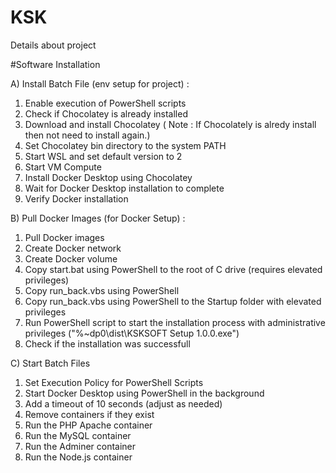 # KSK
Details about project

#Software Installation

A) Install Batch File (env setup for project) :
  1) Enable execution of PowerShell scripts
  2) Check if Chocolatey is already installed
  3) Download and install Chocolatey
     ( Note : If Chocolately is alredy install then not need to install again.) 
  4) Set Chocolatey bin directory to the system PATH
  5) Start WSL and set default version to 2
  6) Start VM Compute
  7) Install Docker Desktop using Chocolatey
  8) Wait for Docker Desktop installation to complete
  9) Verify Docker installation

B) Pull Docker Images (for Docker Setup) :
  1) Pull Docker images
  2) Create Docker network
  3) Create Docker volume
  4) Copy start.bat using PowerShell to the root of C drive (requires elevated privileges)
  5) Copy run_back.vbs using PowerShell
  6) Copy run_back.vbs using PowerShell to the Startup folder with elevated privileges
  7) Run PowerShell script to start the installation process with administrative privileges
     ("%~dp0\dist\KSKSOFT Setup 1.0.0.exe\")
  8) Check if the installation was successfull

C) Start Batch Files
  1) Set Execution Policy for PowerShell Scripts
  2) Start Docker Desktop using PowerShell in the background
  3) Add a timeout of 10 seconds (adjust as needed)
  4) Remove containers if they exist
  5) Run the PHP Apache container
  6) Run the MySQL container
  7) Run the Adminer container
  8) Run the Node.js container
